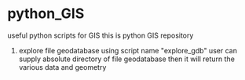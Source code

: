 # python_GIS
useful python scripts for GIS
this is python GIS repository
1. explore file geodatabase using script name "explore_gdb"
   user can supply absolute directory of file geodatabase then it will return the various data and geometry
